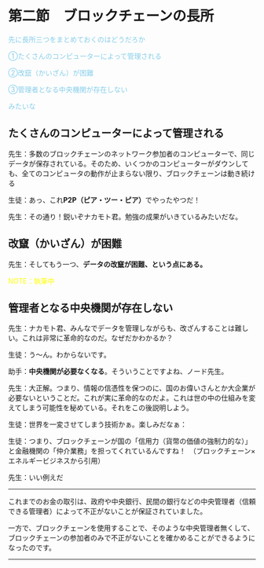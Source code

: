 # 第二節　ブロックチェーンの長所

<span style="color:skyblue">先に長所三つをまとめておくのはどうだろか</span>

<span style="color:skyblue">①たくさんのコンピューターによって管理される</span>

<span style="color:skyblue">②改竄（かいざん）が困難</span>

<span style="color:skyblue">③管理者となる中央機関が存在しない</span>

<span style="color:skyblue">みたいな</span>

## たくさんのコンピューターによって管理される

先生：多数のブロックチェーンのネットワーク参加者のコンピューターで、同じデータが保存されている。そのため、いくつかのコンピューターがダウンしても、全てのコンピュータの動作が止まらない限り、ブロックチェーンは動き続ける

生徒：あっ、これ<strong>P2P（ピア・ツー・ピア）</strong>でやったやつだ！

先生：その通り！鋭いぞナカモト君。勉強の成果がいきているみたいだな。

## 改竄（かいざん）が困難

先生：そしてもう一つ、<strong>データの改竄が困難、という点にある。</strong>

<span style="color:yellow;">NOTE：執筆中</span>

## 管理者となる中央機関が存在しない

先生：ナカモト君、みんなでデータを管理しながらも、改ざんすることは難しい。これは非常に革命的なのだ。なぜだかわかるか？

生徒：う〜ん。わからないです。

助手：<strong>中央機関が必要なくなる</strong>。そういうことですよね、ノード先生。

先生：大正解。つまり、情報の信憑性を保つのに、国のお偉いさんとか大企業が必要ないということだ。これが実に革命的なのだよ。これは世の中の仕組みを変えてしまう可能性を秘めている。それをこの後説明しよう。

生徒：世界を一変させてしまう技術かぁ。楽しみだなぁ：

生徒：つまり、ブロックチェーンが国の「信用力（貨幣の価値の強制力的な）」と金融機関の「仲介業務」を担ってくれているんですね！　（ブロックチェーン×エネルギービジネスから引用）

先生：いい例えだ

***
これまでのお金の取引は、政府や中央銀行、民間の銀行などの中央管理者（信頼できる管理者）によって不正がないことが保証されていました。

一方で、ブロックチェーンを使用することで、そのような中央管理者無くして、ブロックチェーンの参加者のみで不正がないことを確かめることができるようになったのです。
***


